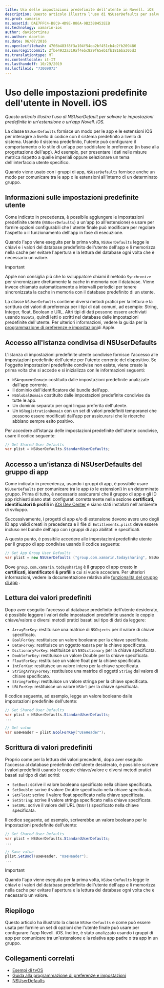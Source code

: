 ```yaml
---
title: Uso delle impostazioni predefinite dell'utente in Novell. iOS
description: Questo articolo illustra l'uso di NSUserDefaults per salvare le impostazioni predefinite in un'estensione o un'app per iOS Novell. Viene descritto NSUserDefaults a un livello elevato e viene illustrato come leggere e scrivere i valori.
ms.prod: xamarin
ms.assetid: DAE7FFC4-B8C9-4D9E-886A-9B2388452EEB
ms.technology: xamarin-ios
author: davidortinau
ms.author: daortin
ms.date: 06/07/2016
ms.openlocfilehash: 4706b483f8f3a104f54ea2bf451cb4e2fb209486
ms.sourcegitcommit: 2fbe4932a319af4ebc829f65eb1fb1816ba305d3
ms.translationtype: MT
ms.contentlocale: it-IT
ms.lasthandoff: 10/29/2019
ms.locfileid: "73009073"
---
```

# <a name="working-with-user-defaults-in-xamarinios"></a>Uso delle impostazioni predefinite dell'utente in Novell. iOS

_Questo articolo illustra l'uso di NSUserDefault per salvare le impostazioni predefinite in un'estensione o un'app Novell. iOS._

La classe `NSUserDefaults` fornisce un modo per le app e le estensioni iOS per interagire a livello di codice con il sistema predefinito a livello di sistema. Usando il sistema predefinito, l'utente può configurare il comportamento o lo stile di un'app per soddisfare le preferenze (in base alla progettazione dell'app). Ad esempio, per presentare i dati nelle misure metrica rispetto a quelle imperiali oppure selezionare un tema dell'interfaccia utente specifico.

Quando viene usato con i gruppi di app, `NSUserDefaults` fornisce anche un modo per comunicare tra le app o le estensioni all'interno di un determinato gruppo.

<a name="About-User-Defaults" />

## <a name="about-user-defaults"></a>Informazioni sulle impostazioni predefinite utente

Come indicato in precedenza, è possibile aggiungere le impostazioni predefinite utente (`NSUserDefaults`) a un'app (o all'estensione) e usare per fornire opzioni configurabili che l'utente finale può modificare per regolare l'aspetto o il funzionamento dell'app in fase di esecuzione.

Quando l'app viene eseguita per la prima volta, `NSUserDefaults` legge le chiavi e i valori del database predefinito dell'utente dell'app e li memorizza nella cache per evitare l'apertura e la lettura del database ogni volta che è necessario un valore. 

> [!IMPORTANT]
> Apple non consiglia più che lo sviluppatore chiami il metodo `Synchronize` per sincronizzare direttamente la cache in memoria con il database. Viene invece chiamato automaticamente a intervalli periodici per tenere sincronizzata la cache in memoria con il database predefinito di un utente.

La classe `NSUserDefaults` contiene diversi metodi pratici per la lettura e la scrittura dei valori di preferenza per i tipi di dati comuni, ad esempio: String, Integer, float, Boolean e URL. Altri tipi di dati possono essere archiviati usando `NSData`, quindi letti o scritti nel database delle impostazioni predefinite dell'utente. Per ulteriori informazioni, vedere la guida per la [programmazione di preferenze e impostazioni](https://developer.apple.com/library/mac/documentation/Cocoa/Conceptual/UserDefaults/Introduction/Introduction.html#//apple_ref/doc/uid/10000059i)di Apple.

<a name="Accessing-the-Shared-NSUserDefaults-Instance" />

## <a name="accessing-the-shared-nsuserdefaults-instance"></a>Accesso all'istanza condivisa di NSUserDefaults 

L'istanza di impostazioni predefinite utente condivise fornisce l'accesso alle impostazioni predefinite dell'utente per l'utente corrente del dispositivo. Se l'oggetto impostazioni predefinite condivise non esiste, viene creato la prima volta che si accede e si inizializza con le informazioni seguenti:

- `NSArgumentDomain` costituito dalle impostazioni predefinite analizzate dall'app corrente.
- Il dominio dell'identificatore del bundle dell'app.
- `NSGlobalDomain` costituito dalle impostazioni predefinite condivise da tutte le app.
- Un dominio separato per ogni lingua preferita dell'utente.
- Un `NSRegistrationDomain` con un set di valori predefiniti temporanei che possono essere modificati dall'app per assicurarsi che le ricerche abbiano sempre esito positivo.

Per accedere all'istanza delle impostazioni predefinite dell'utente condivise, usare il codice seguente:

```csharp
// Get Shared User Defaults
var plist = NSUserDefaults.StandardUserDefaults;
```

<a name="Accessing-an-App-Group-NSUserDefaults-Instance" />

## <a name="accessing-an-app-group-nsuserdefaults-instance"></a>Accesso a un'istanza di NSUserDefaults del gruppo di app

Come indicato in precedenza, usando i gruppi di app, è possibile usare `NSUserDefaults` per comunicare tra le app (o le estensioni) in un determinato gruppo. Prima di tutto, è necessario assicurarsi che il gruppo di app e gli ID app richiesti siano stati configurati correttamente nella sezione **certificati, identificatori & profili** in [iOS Dev Center](https://developer.apple.com/devcenter/ios/) e siano stati installati nell'ambiente di sviluppo.

Successivamente, i progetti di app e/o di estensione devono avere uno degli ID app validi creati in precedenza e il file di `Entitlements.plist` deve essere incluso nel bundle dell'app con i gruppi di app abilitati e specificati.

A questo punto, è possibile accedere alle impostazioni predefinite utente per il gruppo di app condivise usando il codice seguente:

```csharp
// Get App Group User Defaults
var plist = new NSUserDefaults ("group.com.xamarin.todaysharing", NSUserDefaultsType.SuiteName);
```

Dove `group.com.xamarin.todaysharing` è il gruppo di app creato in **certificati, identificatori & profili** a cui si vuole accedere. Per ulteriori informazioni, vedere la documentazione relativa alle [funzionalità del gruppo di app](~/ios/deploy-test/provisioning/capabilities/app-groups-capabilities.md) .

<a name="Reading-Default-Values" />

## <a name="reading-default-values"></a>Lettura dei valori predefiniti

Dopo aver eseguito l'accesso al database predefinito dell'utente desiderato, è possibile leggere i valori delle impostazioni predefinite usando le coppie chiave/valore e diversi metodi pratici basati sul tipo di dati da leggere:

- `ArrayForKey`: restituisce una matrice di `NSObjects` per il valore di chiave specificato.
- `BoolForKey`: restituisce un valore booleano per la chiave specificata.
- `DataForKey`: restituisce un oggetto `NSData` per la chiave specificata.
- `DictionaryForKey`: restituisce un `NSDictionary` per la chiave specificata.
- `DoubleForKey`: restituisce un valore Double per la chiave specificata.
- `FloatForKey`: restituisce un valore float per la chiave specificata.
- `IntForKey`: restituisce un valore intero per la chiave specificata.
- `StringArrayForKey`: restituisce una matrice di oggetti `String` dal valore di chiave specificato.
- `StringForKey`: restituisce un valore stringa per la chiave specificata.
- `URLForKey`: restituisce un valore `NSUrl` per la chiave specificata.

Il codice seguente, ad esempio, legge un valore booleano dalle impostazioni predefinite dell'utente:

```csharp
// Get Shared User Defaults
var plist = NSUserDefaults.StandardUserDefaults;
...

// Get value
var useHeader = plist.BoolForKey("UseHeader");

```

<a name="Writing-Default-Values" />

## <a name="writing-default-values"></a>Scrittura di valori predefiniti

Proprio come per la lettura dei valori precedenti, dopo aver eseguito l'accesso al database predefinito dell'utente desiderato, è possibile scrivere i valori predefiniti usando le coppie chiave/valore e diversi metodi pratici basati sul tipo di dati scritti:

- `SetBool`: scrive il valore booleano specificato nella chiave specificata.
- `SetDouble`: scrive il valore Double specificato nella chiave specificata.
- `SetFloat`: scrive il valore float specificato nella chiave specificata.
- `SetString`: scrive il valore stringa specificato nella chiave specificata.
- `SetURL`: scrive il valore dell'URL (`NSUrl`) specificato nella chiave specificata.

Il codice seguente, ad esempio, scriverebbe un valore booleano per le impostazioni predefinite dell'utente:

```csharp
// Get Shared User Defaults
var plist = NSUserDefaults.StandardUserDefaults;
...

// Save value
plist.SetBool(useHeader, "UseHeader");
...

```

> [!IMPORTANT]
> Quando l'app viene eseguita per la prima volta, `NSUserDefaults` legge le chiavi e i valori del database predefinito dell'utente dell'app e li memorizza nella cache per evitare l'apertura e la lettura del database ogni volta che è necessario un valore.

<a name="Summary" />

## <a name="summary"></a>Riepilogo

Questo articolo ha illustrato la classe `NSUserDefaults` e come può essere usata per fornire un set di opzioni che l'utente finale può usare per configurare l'app Novell. iOS. Inoltre, è stato analizzato usando i gruppi di app per comunicare tra un'estensione e la relativa app padre o tra app in un gruppo.

## <a name="related-links"></a>Collegamenti correlati

- [Esempi di tvOS](https://docs.microsoft.com/samples/browse/?products=xamarin&term=Xamarin.iOS+tvOS)
- [Guida alla programmazione di preferenze e impostazioni](https://developer.apple.com/library/mac/documentation/Cocoa/Conceptual/UserDefaults/Introduction/Introduction.html#//apple_ref/doc/uid/10000059i)
- [NSUserDefaults](https://developer.apple.com/library/mac/documentation/Cocoa/Reference/Foundation/Classes/NSUserDefaults_Class/#//apple_ref/doc/constant_group/NSUserDefaults_Domains)

